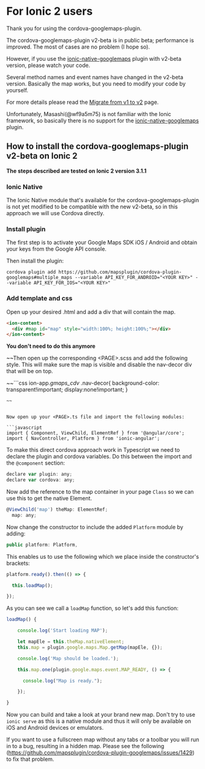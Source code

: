 # For Ionic 2 users

Thank you for using the cordova-googlemaps-plugin.

The cordova-googlemaps-plugin v2-beta is in public beta; performance is improved.
The most of cases are no problem (I hope so).

However, if you use the [ionic-native-googlemaps](http://market.ionic.io/starters/google-maps) plugin with v2-beta version,
please watch your code.

Several method names and event names have changed in the v2-beta version.
Basically the map works, but you need to modify your code by yourself.

For more details please read the [Migrate from v1 to v2](https://github.com/mapsplugin/cordova-plugin-googlemaps/wiki/Migrate-from-v1-to-v2) page.

Unfortunately, Masashi(@wf9a5m75) is not familiar with the Ionic framework, so basically there is no support for the [ionic-native-googlemaps](http://market.ionic.io/starters/google-maps) plugin.

## How to install the cordova-googlemaps-plugin v2-beta on Ionic 2
**The steps described are tested on Ionic 2 version 3.1.1**

### Ionic Native
The Ionic Native module that's available for the cordova-googlemaps-plugin is not yet modified to be compatible with the new v2-beta, so in this approach we will use Cordova directly.

### Install plugin
The first step is to activate your Google Maps SDK iOS / Android and obtain your keys from the Google API console. 

Then install the plugin:
```
cordova plugin add https://github.com/mapsplugin/cordova-plugin-googlemaps#multiple_maps --variable API_KEY_FOR_ANDROID="<YOUR KEY>" --variable API_KEY_FOR_IOS="<YOUR KEY>"
```

### Add template and css
Open up your desired <PAGE>.html and add a div that will contain the map.

```html
<ion-content>
  <div #map id="map" style="width:100%; height:100%;"></div>
</ion-content>
```

**You don't need to do this anymore**

~~Then open up the corresponding &lt;PAGE&gt;.scss and add the following style. This will make sure the map is visible and disable the nav-decor div that will be on top.

~~```css
ion-app._gmaps_cdv_ .nav-decor{
  background-color: transparent!important;
  display:none!important;
}
```
~~


Now open up your <PAGE>.ts file and import the following modules:

```javascript
import { Component, ViewChild, ElementRef } from '@angular/core';
import { NavController, Platform } from 'ionic-angular';
```

To make this direct cordova approach work in Typescript we need to declare the plugin and cordova variables. Do this between the import and the `@component` section:

```javascript
declare var plugin: any;
declare var cordova: any;
```

Now add the reference to the map container in your page `Class` so we can use this to get the native Element.

```javascript
@ViewChild('map') theMap: ElementRef;
  map: any;
```

Now change the constructor to include the added `Platform` module by adding:

```javascript
public platform: Platform,
```

This enables us to use the following which we place inside the constructor's brackets:

```javascript
platform.ready().then(() => {

  this.loadMap();

});
```

As you can see we call a `loadMap` function, so let's add this function:

```javascript
loadMap() {

    console.log('Start loading MAP');

    let mapEle = this.theMap.nativeElement;
    this.map = plugin.google.maps.Map.getMap(mapEle, {});

    console.log('Map should be loaded.');

    this.map.one(plugin.google.maps.event.MAP_READY, () => {

      console.log("Map is ready.");

    });

}
```
Now you can build and take a look at your brand new map. Don't try to use `ionic serve` as this is a native module and thus it will only be available on iOS and Android devices or emulators.

If you want to use a fullscreen map without any tabs or a  toolbar you will run in to a bug, resulting in a hidden map. Please see the following (https://github.com/mapsplugin/cordova-plugin-googlemaps/issues/1429) to fix that problem.
